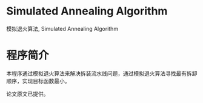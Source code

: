 # Simulated Annealing Algorithm
模拟退火算法, Simulated Annealing Algorithm

# 程序简介

本程序通过模拟退火算法来解决拆装流水线问题，通过模拟退火算法寻找最有拆卸顺序，实现目标函数最小。

论文原文已提供。
